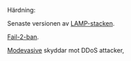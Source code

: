 Härdning:

Senaste versionen av <a href=https://en.wikipedia.org/wiki/LAMP_(software_bundle)>LAMP-stacken</a>.

<a href=https://www.fail2ban.org/wiki/index.php/Main_Page>Fail-2-ban</a>.

<a href=https://www.digitalocean.com/community/tutorials/how-to-protect-against-dos-and-ddos-with-mod_evasive-for-apache-on-centos-7>Modevasive</a> skyddar mot DDoS attacker, 

